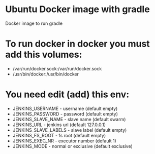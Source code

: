 # Ubuntu Docker image with gradle
Docker image to run gradle

# To run docker in docker you must add this volumes:
- /var/run/docker.sock:/var/run/docker.sock
- /usr/bin/docker:/usr/bin/docker

# You need edit (add) this env:
- JENKINS_USERNAME - username (default empty)
- JENKINS_PASSWORD - password (default empty)
- JENKINS_SLAVE_NAME - slave name (default swarm)
- JENKINS_URL - jenkins url (default 127.0.0.1)
- JENKINS_SLAVE_LABELS - slave label (default empty)
- JENKINS_FS_ROOT - fs root (default empty)
- JENKINS_EXEC_NR - executor number (default 1)
- JENKINS_MODE - normal or exclusive (default exclusive)